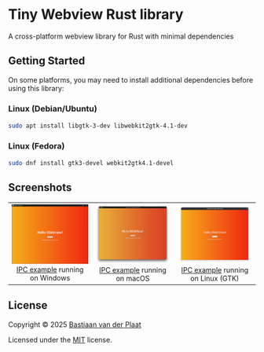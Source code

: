 # Tiny Webview Rust library

A cross-platform webview library for Rust with minimal dependencies

## Getting Started

On some platforms, you may need to install additional dependencies before using this library:

### Linux (Debian/Ubuntu)

```sh
sudo apt install libgtk-3-dev libwebkit2gtk-4.1-dev
```

### Linux (Fedora)

```sh
sudo dnf install gtk3-devel webkit2gtk4.1-devel
```

## Screenshots

<table>
<tr>
<td align="center">
<img src="docs/screenshots/windows.png" alt="ipc example running on Windows" width="300">
<br>
<a href="examples/ipc/">IPC example</a> running on Windows
</td>
<td align="center">
<img src="docs/screenshots/macos.png" alt="ipc example running on macOS" width="300">
<br>
<a href="examples/ipc/">IPC example</a> running on macOS
</td>
<td align="center">
<img src="docs/screenshots/gtk.png" alt="ipc example running on Linux (GTK)" width="300">
<br>
<a href="examples/ipc/">IPC example</a> running on Linux (GTK)
</td>
</tr>
</table>

## License

Copyright © 2025 [Bastiaan van der Plaat](https://github.com/bplaat)

Licensed under the [MIT](../../LICENSE) license.
